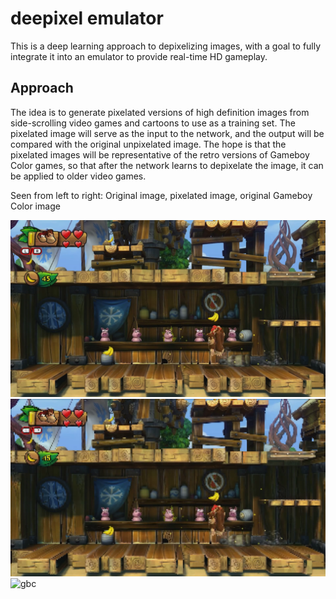 # deepixel emulator

This is a deep learning approach to depixelizing images, with a goal to fully integrate
it into an emulator to provide real-time HD gameplay.

## Approach
The idea is to generate pixelated versions of high definition images from side-scrolling video
games and cartoons to use as a training set. The pixelated image will serve as the input to the
network, and the output will be compared with the original unpixelated image. The hope is that 
the pixelated images will be representative of the retro versions of Gameboy Color games, so that 
after the network learns to depixelate the image, it can be applied to older video games.

Seen from left to right:
Original image, pixelated image, original Gameboy Color image

![origanl](https://github.com/cameronfabbri/deepixel/blob/master/images/output-original.png?raw=true)![pixelated](https://github.com/cameronfabbri/deepixel/blob/master/images/output-6.png?raw=true)![gbc](http://199.101.98.242/media/images/33501-Donkey_Kong_Country_(Europe)_(En,Fr,De)-3.jpg)


